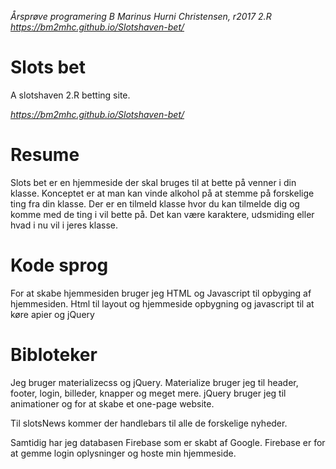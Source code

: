 *Årsprøve programering B Marinus Hurni Christensen, r2017 2.R*
*https://bm2mhc.github.io/Slotshaven-bet/*

# Slots bet
A slotshaven 2.R betting site. 

*https://bm2mhc.github.io/Slotshaven-bet/*

# Resume

Slots bet er en hjemmeside der skal bruges til at bette på venner i din klasse. Konceptet er at man kan vinde alkohol på at stemme på forskelige ting fra din klasse. Der er en tilmeld klasse hvor du kan tilmelde dig og komme med de ting i vil bette på. Det kan være karaktere, udsmiding eller hvad i nu vil i jeres klasse.

# Kode sprog

For at skabe hjemmesiden bruger jeg HTML og Javascript til opbyging af hjemmesiden. Html til layout og hjemmeside opbygning og javascript til at køre apier og jQuery

# Bibloteker

Jeg bruger materializecss og jQuery. Materialize bruger jeg til header, footer, login, billeder, knapper og meget mere. jQuery bruger jeg til animationer og for at skabe et one-page website.

Til slotsNews kommer der handlebars til alle de forskelige nyheder.

Samtidig har jeg databasen Firebase som er skabt af Google. Firebase er for at gemme login oplysninger og hoste min hjemmeside.


